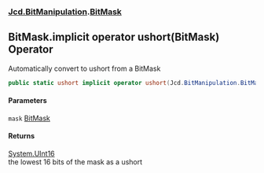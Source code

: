### [Jcd.BitManipulation](Jcd.BitManipulation.md 'Jcd.BitManipulation').[BitMask](Jcd.BitManipulation.BitMask.md 'Jcd.BitManipulation.BitMask')

## BitMask.implicit operator ushort(BitMask) Operator

Automatically convert to ushort from a BitMask

```csharp
public static ushort implicit operator ushort(Jcd.BitManipulation.BitMask mask);
```
#### Parameters

<a name='Jcd.BitManipulation.BitMask.op_Implicitushort(Jcd.BitManipulation.BitMask).mask'></a>

`mask` [BitMask](Jcd.BitManipulation.BitMask.md 'Jcd.BitManipulation.BitMask')

#### Returns
[System.UInt16](https://docs.microsoft.com/en-us/dotnet/api/System.UInt16 'System.UInt16')  
the lowest 16 bits of the mask as a ushort
